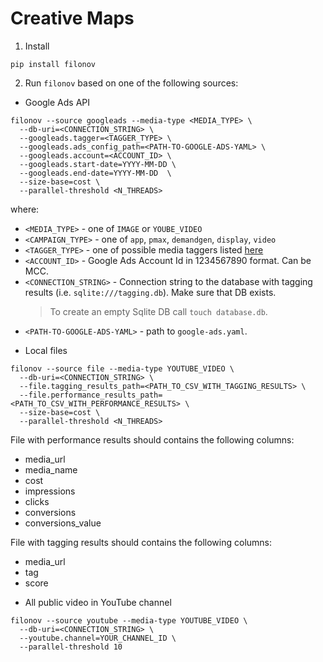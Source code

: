 # Creative Maps

1. Install

```
pip install filonov
```

2. Run `filonov` based on one of the following sources:

* Google Ads API
```
filonov --source googleads --media-type <MEDIA_TYPE> \
  --db-uri=<CONNECTION_STRING> \
  --googleads.tagger=<TAGGER_TYPE> \
  --googleads.ads_config_path=<PATH-TO-GOOGLE-ADS-YAML> \
  --googleads.account=<ACCOUNT_ID> \
  --googleads.start-date=YYYY-MM-DD \
  --googleads.end-date=YYYY-MM-DD  \
  --size-base=cost \
  --parallel-threshold <N_THREADS>
```
where:

- `<MEDIA_TYPE>` - one of `IMAGE` or `YOUBE_VIDEO`
- `<CAMPAIGN_TYPE>` - one of `app`, `pmax`, `demandgen`, `display`, `video`
- `<TAGGER_TYPE>` - one of possible media taggers listed [here](libs/media_tagging/README.md')
- `<ACCOUNT_ID>` - Google Ads Account Id in 1234567890 format. Can be MCC.
- `<CONNECTION_STRING>` - Connection string to the database with tagging results
  (i.e. `sqlite:///tagging.db`). Make sure that DB exists.
  > To create an empty Sqlite DB call `touch database.db`.
- `<PATH-TO-GOOGLE-ADS-YAML>` - path to `google-ads.yaml`.

* Local files

```
filonov --source file --media-type YOUTUBE_VIDEO \
  --db-uri=<CONNECTION_STRING> \
  --file.tagging_results_path=<PATH_TO_CSV_WITH_TAGGING_RESULTS> \
  --file.performance_results_path=<PATH_TO_CSV_WITH_PERFORMANCE_RESULTS> \
  --size-base=cost \
  --parallel-threshold <N_THREADS>
```

   File with performance results should contains the following columns:

   - media_url
   - media_name
   - cost
   - impressions
   - clicks
   - conversions
   - conversions_value

   File with tagging results should contains the following columns:
   - media_url
   - tag
   - score

* All public video in YouTube channel

```
filonov --source youtube --media-type YOUTUBE_VIDEO \
  --db-uri=<CONNECTION_STRING> \
  --youtube.channel=YOUR_CHANNEL_ID \
  --parallel-threshold 10
```
